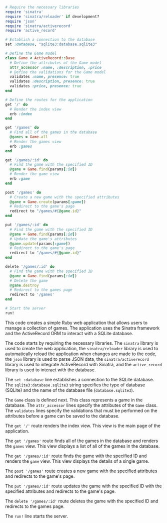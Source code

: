 ```ruby
# Require the necessary libraries
require 'sinatra'
require 'sinatra/reloader' if development?
require 'json'
require 'sinatra/activerecord'
require 'active_record'

# Establish a connection to the database
set :database, "sqlite3:database.sqlite3"

# Define the Game model
class Game < ActiveRecord::Base
  # Define the attributes of the Game model
  attr_accessor :name, :description, :price
  # Define the validations for the Game model
  validates :name, presence: true
  validates :description, presence: true
  validates :price, presence: true
end

# Define the routes for the application
get '/' do
  # Render the index view
  erb :index
end

get '/games' do
  # Find all of the games in the database
  @games = Game.all
  # Render the games view
  erb :games
end

get '/games/:id' do
  # Find the game with the specified ID
  @game = Game.find(params[:id])
  # Render the game view
  erb :game
end

post '/games' do
  # Create a new game with the specified attributes
  @game = Game.create(params[:game])
  # Redirect to the game's page
  redirect to "/games/#{@game.id}"
end

put '/games/:id' do
  # Find the game with the specified ID
  @game = Game.find(params[:id])
  # Update the game's attributes
  @game.update(params[:game])
  # Redirect to the game's page
  redirect to "/games/#{@game.id}"
end

delete '/games/:id' do
  # Find the game with the specified ID
  @game = Game.find(params[:id])
  # Delete the game
  @game.destroy
  # Redirect to the games page
  redirect to '/games'
end

# Start the server
run!
```

This code creates a simple Ruby web application that allows users to manage a collection of games. The application uses the Sinatra framework and the ActiveRecord ORM to interact with a SQLite database.

The code starts by requiring the necessary libraries. The `sinatra` library is used to create the web application, the `sinatra/reloader` library is used to automatically reload the application when changes are made to the code, the `json` library is used to parse JSON data, the `sinatra/activerecord` library is used to integrate ActiveRecord with Sinatra, and the `active_record` library is used to interact with the database.

The `set :database` line establishes a connection to the SQLite database. The `sqlite3:database.sqlite3` string specifies the type of database (SQLite) and the name of the database file (`database.sqlite3`).

The `Game` class is defined next. This class represents a game in the database. The `attr_accessor` lines specify the attributes of the `Game` class. The `validates` lines specify the validations that must be performed on the attributes before a game can be saved to the database.

The `get '/'` route renders the index view. This view is the main page of the application.

The `get '/games'` route finds all of the games in the database and renders the `games` view. This view displays a list of all of the games in the database.

The `get '/games/:id'` route finds the game with the specified ID and renders the `game` view. This view displays the details of a single game.

The `post '/games'` route creates a new game with the specified attributes and redirects to the game's page.

The `put '/games/:id'` route updates the game with the specified ID with the specified attributes and redirects to the game's page.

The `delete '/games/:id'` route deletes the game with the specified ID and redirects to the games page.

The `run!` line starts the server.